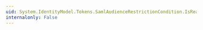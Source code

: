 ```yaml
---
uid: System.IdentityModel.Tokens.SamlAudienceRestrictionCondition.IsReadOnly
internalonly: False
---
```


